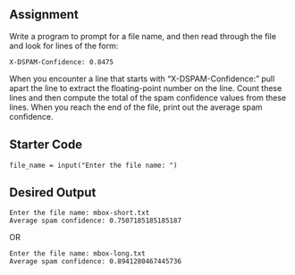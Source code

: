 ## Assignment
Write a program to prompt for a file name, and then read through the file and look for lines of the form:
```
X-DSPAM-Confidence: 0.8475
```

When you encounter a line that starts with “X-DSPAM-Confidence:” pull apart the line to extract the floating-point number on the line. Count these lines and then compute the total of the spam confidence values from these lines. When you reach the end of the file, print out the average spam confidence.

## Starter Code
```
file_name = input("Enter the file name: ")
```

## Desired Output
```
Enter the file name: mbox-short.txt
Average spam confidence: 0.7507185185185187
```

OR

```
Enter the file name: mbox-long.txt
Average spam confidence: 0.8941280467445736
```